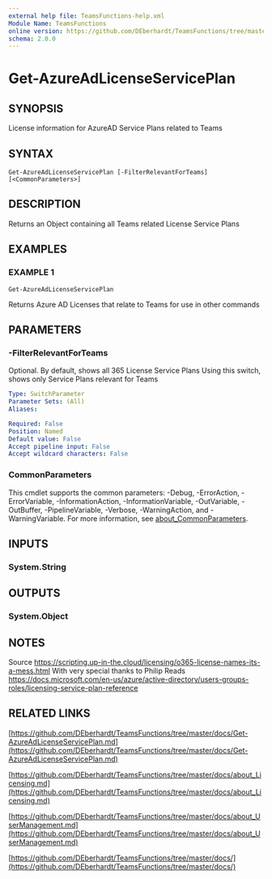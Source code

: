 ```yaml
---
external help file: TeamsFunctions-help.xml
Module Name: TeamsFunctions
online version: https://github.com/DEberhardt/TeamsFunctions/tree/master/docs/Get-AzureAdLicenseServicePlan.md
schema: 2.0.0
---
```


# Get-AzureAdLicenseServicePlan

## SYNOPSIS
License information for AzureAD Service Plans related to Teams

## SYNTAX

```
Get-AzureAdLicenseServicePlan [-FilterRelevantForTeams] [<CommonParameters>]
```

## DESCRIPTION
Returns an Object containing all Teams related License Service Plans

## EXAMPLES

### EXAMPLE 1
```
Get-AzureAdLicenseServicePlan
```

Returns Azure AD Licenses that relate to Teams for use in other commands

## PARAMETERS

### -FilterRelevantForTeams
Optional.
By default, shows all 365 License Service Plans
Using this switch, shows only Service Plans relevant for Teams

```yaml
Type: SwitchParameter
Parameter Sets: (All)
Aliases:

Required: False
Position: Named
Default value: False
Accept pipeline input: False
Accept wildcard characters: False
```

### CommonParameters
This cmdlet supports the common parameters: -Debug, -ErrorAction, -ErrorVariable, -InformationAction, -InformationVariable, -OutVariable, -OutBuffer, -PipelineVariable, -Verbose, -WarningAction, and -WarningVariable. For more information, see [about_CommonParameters](http://go.microsoft.com/fwlink/?LinkID=113216).

## INPUTS

### System.String
## OUTPUTS

### System.Object
## NOTES
Source
https://scripting.up-in-the.cloud/licensing/o365-license-names-its-a-mess.html
With very special thanks to Philip
Reads
https://docs.microsoft.com/en-us/azure/active-directory/users-groups-roles/licensing-service-plan-reference

## RELATED LINKS

[https://github.com/DEberhardt/TeamsFunctions/tree/master/docs/Get-AzureAdLicenseServicePlan.md](https://github.com/DEberhardt/TeamsFunctions/tree/master/docs/Get-AzureAdLicenseServicePlan.md)

[https://github.com/DEberhardt/TeamsFunctions/tree/master/docs/about_Licensing.md](https://github.com/DEberhardt/TeamsFunctions/tree/master/docs/about_Licensing.md)

[https://github.com/DEberhardt/TeamsFunctions/tree/master/docs/about_UserManagement.md](https://github.com/DEberhardt/TeamsFunctions/tree/master/docs/about_UserManagement.md)

[https://github.com/DEberhardt/TeamsFunctions/tree/master/docs/](https://github.com/DEberhardt/TeamsFunctions/tree/master/docs/)

